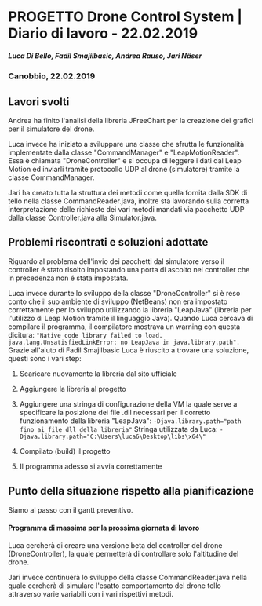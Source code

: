 # PROGETTO Drone Control System | Diario di lavoro - 22.02.2019
##### Luca Di Bello, Fadil Smajilbasic, Andrea Rauso, Jari Näser
### Canobbio, 22.02.2019

## Lavori svolti

Andrea ha finito l'analisi della libreria JFreeChart per la creazione dei grafici per il simulatore del drone.

Luca invece ha iniziato a sviluppare una classe che sfrutta le funzionalità implementate dalla classe "CommandManager" e "LeapMotionReader". Essa è chiamata "DroneController" e si occupa di leggere i dati dal Leap Motion ed inviarli tramite protocollo UDP al drone (simulatore) tramite la classe CommandManager.

Jari ha creato tutta la struttura dei metodi come quella fornita dalla SDK di tello nella classe CommandReader.java, inoltre sta lavorando sulla corretta interpretazione delle richieste dei vari metodi mandati via pacchetto UDP dalla classe Controller.java alla Simulator.java.

##  Problemi riscontrati e soluzioni adottate
Riguardo al problema dell'invio dei pacchetti dal simulatore verso il controller é stato risolto impostando una porta di ascolto nel controller che in precedenza non é stata impostata.

Luca invece durante lo sviluppo della classe "DroneController" si è reso conto che il suo ambiente di sviluppo (NetBeans) non era impostato correttamente per lo sviluppo utilizzando la libreria "LeapJava" (libreria per l'utilizzo di Leap Motion tramite il linguaggio Java). Quando Luca cercava di compilare il programma, il compilatore mostrava un warning con questa dicitura:
``"Native code library failed to load. java.lang.UnsatisfiedLinkError: no LeapJava in java.library.path".``
Grazie all'aiuto di Fadil Smajilbasic Luca è riuscito a trovare una soluzione, questi sono i vari step:
1) Scaricare nuovamente la libreria dal sito ufficiale
2) Aggiungere la libreria al progetto
3) Aggiungere una stringa di configurazione della VM la quale serve a specificare la posizione dei file .dll necessari per il corretto funzionamento della libreria "LeapJava":
``-Djava.library.path="path fino ai file dll della libreria"``
Stringa utilizzata da Luca:
``-Djava.library.path="C:\Users\luca6\Desktop\libs\x64\"``

4) Compilato (build) il progetto
5) Il programma adesso si avvia correttamente

##  Punto della situazione rispetto alla pianificazione
Siamo al passo con il gantt preventivo.

#### Programma di massima per la prossima giornata di lavoro
Luca cercherà di creare una versione beta del controller del drone (DroneController), la quale permetterà di controllare solo l'altitudine del drone.

Jari invece continuerà lo sviluppo della classe CommandReader.java nella quale cercherà di simulare l'esatto comportamento del drone tello attraverso varie variabili con i vari rispettivi metodi.
